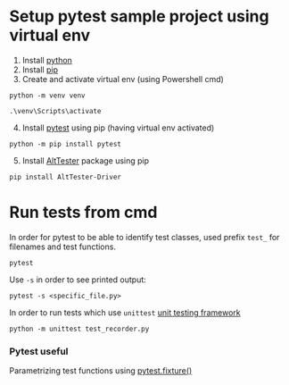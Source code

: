 # Setup pytest sample project using virtual env

1. Install [python](https://www.python.org/downloads/)
2. Install [pip](https://pip.pypa.io/en/stable/installation/#get-pip-py)
3. Create and activate virtual env (using Powershell cmd)
```
python -m venv venv
```

```
.\venv\Scripts\activate
```
4. Install [pytest](https://docs.pytest.org/en/7.4.x/getting-started.html) using pip (having virtual env activated)
```
python -m pip install pytest
```

5. Install [AltTester](https://pypi.org/project/AltTester-Driver/) package using pip

```
pip install AltTester-Driver
```

# Run tests from cmd

In order for pytest to be able to identify test classes, used prefix `test_` for filenames and test functions.
```
pytest
```

Use `-s` in order to see printed output:
```
pytest -s <specific_file.py>
```

In order to run tests which use `unittest` [unit testing framework](https://docs.python.org/3/library/unittest.html)
```
python -m unittest test_recorder.py
```

### Pytest useful

Parametrizing test functions using [pytest.fixture()](https://docs.pytest.org/en/7.4.x/how-to/parametrize.html)